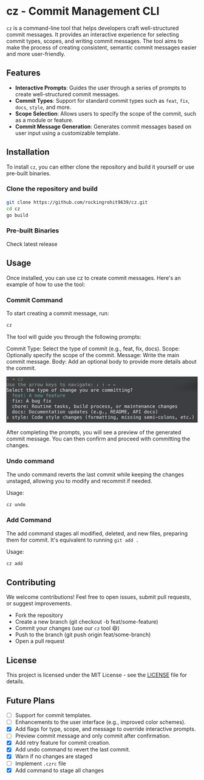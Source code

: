 # cz - Commit Management CLI

`cz` is a command-line tool that helps developers craft well-structured commit messages. It provides an interactive experience for selecting commit types, scopes, and writing commit messages. The tool aims to make the process of creating consistent, semantic commit messages easier and more user-friendly.

## Features

- **Interactive Prompts**: Guides the user through a series of prompts to create well-structured commit messages.
- **Commit Types**: Support for standard commit types such as `feat`, `fix`, `docs`, `style`, and more.
- **Scope Selection**: Allows users to specify the scope of the commit, such as a module or feature.
- **Commit Message Generation**: Generates commit messages based on user input using a customizable template.

## Installation

To install `cz`, you can either clone the repository and build it yourself or use pre-built binaries.

### Clone the repository and build

```bash
git clone https://github.com/rockingrohit9639/cz.git
cd cz
go build
```

### Pre-built Binaries

Check latest release

## Usage

Once installed, you can use cz to create commit messages. Here's an example of how to use the tool:

### Commit Command

To start creating a commit message, run:

```sh
cz
```

The tool will guide you through the following prompts:

Commit Type: Select the type of commit (e.g., feat, fix, docs).
Scope: Optionally specify the scope of the commit.
Message: Write the main commit message.
Body: Add an optional body to provide more details about the commit.

![type-input](./images/type-input.png)

After completing the prompts, you will see a preview of the generated commit message. You can then confirm and proceed with committing the changes.

### Undo command

The undo command reverts the last commit while keeping the changes unstaged, allowing you to modify and recommit if needed.

Usage:

```sh
cz undo
```

### Add Command

The add command stages all modified, deleted, and new files, preparing them for commit. It's equivalent to running `git add .`

Usage:

```sh
cz add
```

## Contributing

We welcome contributions! Feel free to open issues, submit pull requests, or suggest improvements.

- Fork the repository
- Create a new branch (git checkout -b feat/some-feature)
- Commit your changes (use our `cz` tool 😄)
- Push to the branch (git push origin feat/some-branch)
- Open a pull request

## License

This project is licensed under the MIT License - see the [LICENSE](./LICENSE) file for details.

## Future Plans

- [ ] Support for commit templates.
- [ ] Enhancements to the user interface (e.g., improved color schemes).
- [x] Add flags for type, scope, and message to override interactive prompts.
- [ ] Preview commit message and only commit after confirmation.
- [x] Add retry feature for commit creation.
- [x] Add undo command to revert the last commit.
- [x] Warn if no changes are staged
- [ ] Implement `.czrc` file
- [x] Add command to stage all changes
